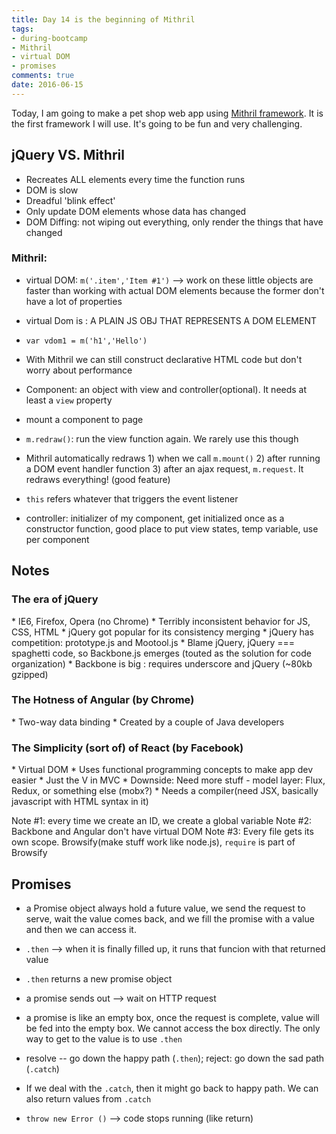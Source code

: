 ```yaml
---
title: Day 14 is the beginning of Mithril
tags: 
- during-bootcamp
- Mithril
- virtual DOM
- promises
comments: true
date: 2016-06-15
---
```


Today, I am going to make a pet shop web app using <a href="http://mithril.js.org/index.html" target="_blank"> Mithril framework</a>. It is the first framework I will use. It's going to be fun and very challenging.


jQuery VS. Mithril
--------------
* Recreates ALL elements every time the function runs
* DOM is slow
* Dreadful 'blink effect'
* Only update DOM elements whose data has changed
* DOM Diffing: not wiping out everything, only render the things that have changed

<h3> Mithril: </h3>

* virtual DOM:  `m('.item','Item #1')` --> work on these little objects are faster than working with actual DOM elements because the former don't have a lot of properties
* virtual Dom is : A PLAIN JS OBJ THAT REPRESENTS A DOM ELEMENT
* `var vdom1 = m('h1','Hello')`
* With Mithril we can still construct declarative HTML code but don't worry about performance 
* Component: an object with view and controller(optional). It needs at least a `view` property
* mount a component to page
* `m.redraw()`: run the view function again. We rarely use this though
*  Mithril automatically redraws 1) when we call `m.mount()` 2) after running a DOM event handler function 3) after an ajax request, `m.request`. It redraws everything! (good feature)

* `this` refers whatever that triggers the event listener
* controller: initializer of my component, get initialized once as a constructor function, good place to put view states, temp variable, use per component


Notes
--------------

<h3> The era of jQuery </h3>
* IE6, Firefox, Opera (no Chrome)
* Terribly inconsistent behavior for JS, CSS, HTML
* jQuery got popular for its consistency merging 
* jQuery has competition: prototype.js and Mootool.js
* Blame jQuery, jQuery === spaghetti code, so Backbone.js emerges (touted as the solution for code organization)
* Backbone is big : requires underscore and jQuery (~80kb gzipped)

<h3> The Hotness of Angular (by Chrome)</h3>
* Two-way data binding
* Created by a couple of Java developers

<h3> The Simplicity (sort of) of React (by Facebook)</h3>
* Virtual DOM
* Uses functional programming concepts to make app dev easier 
* Just the V in MVC
* Downside: Need more stuff - model layer: Flux, Redux, or something else (mobx?)
* Needs a compiler(need JSX, basically javascript with HTML syntax in it)

Note #1: every time we create an ID, we create a global variable
Note #2: Backbone and Angular don't have virtual DOM
Note #3: Every file gets its own scope. Browsify(make stuff work like node.js), `require` is part of Browsify


Promises
-------------

* a Promise object always hold a future value, we send the request to serve, wait the value comes back, and we fill the promise with a value and then we can access it. 
* `.then` --> when it is finally filled up, it runs that funcion with that returned value
* `.then` returns a new promise object 

* a promise sends out --> wait on HTTP request
* a promise is like an empty box, once the request is complete, value will be fed into the empty box. We cannot access the box directly. The only way to get to the value is to use `.then`

* resolve -- go down the happy path (`.then`); reject: go down the sad path (`.catch`)
* If we deal with the `.catch`, then it might go back to happy path. We can also return values from `.catch`
* `throw new Error ()` --> code stops running (like return)
